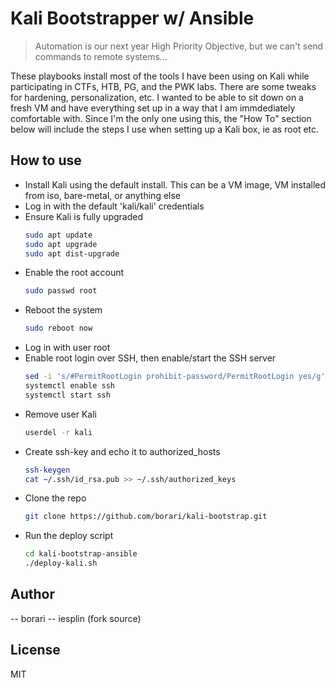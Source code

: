 # Kali Bootstrapper w/ Ansible
>  Automation is our next year High Priority Objective, but we can't send commands to remote systems...

These playbooks install most of the tools I have been using on Kali while participating in CTFs, HTB, PG, and the PWK labs. There are some tweaks for hardening, personalization, etc. I wanted to be able to sit down on a fresh VM and have everything set up in a way that I am immdediately comfortable with. Since I'm the only one using this, the "How To" section below will include the steps I use when setting up a Kali box, ie as root etc.

How to use
-------

- Install Kali using the default install. This can be a VM image, VM installed from iso, bare-metal, or anything else
- Log in with the default 'kali/kali' credentials
- Ensure Kali is fully upgraded
    ```bash
    sudo apt update
    sudo apt upgrade
    sudo apt dist-upgrade
    ```
- Enable the root account
	```bash
	sudo passwd root
	```
- Reboot the system
    ```bash
    sudo reboot now
    ```
- Log in with user root
- Enable root login over SSH, then enable/start the SSH server
	```bash
	sed -i 's/#PermitRootLogin prohibit-password/PermitRootLogin yes/g' /etc/ssh/sshd_config
	systemctl enable ssh
	systemctl start ssh
	```
- Remove user Kali
	```bash
	userdel -r kali
	```
- Create ssh-key and echo it to authorized_hosts
	```bash
	ssh-keygen
	cat ~/.ssh/id_rsa.pub >> ~/.ssh/authorized_keys
	```
- Clone the repo
	```bash
	git clone https://github.com/borari/kali-bootstrap.git 
	```
- Run the deploy script
	```bash
	cd kali-bootstrap-ansible
	./deploy-kali.sh
	```

Author
-------
-- borari
-- iesplin (fork source)

License
-------

MIT
